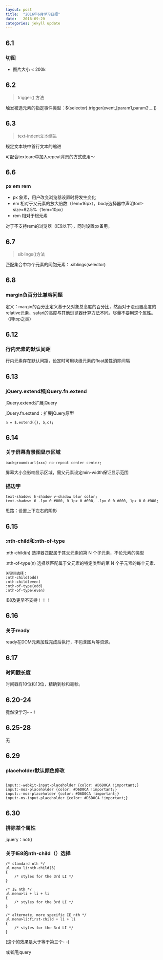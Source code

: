 ```yaml
---
layout: post
title:  "2016年6月学习日报"
date:   2016-09-20
categories: jekyll update
---
```



## 6.1

### 切图

- 图片大小 < 200k

## 6.2

> trigger() 方法

触发被选元素的指定事件类型：$(selector).trigger(event,[param1,param2,...])

## 6.3

> text-indent文本缩进

规定文本块中首行文本的缩进

可配合texteare中加入repeat背景的方式使用～

## 6.6

### px em rem

- px 象素，用户改变浏览器设置时将发生变化
- em 相对于父元素的放大倍数（1em=16px），body选择器中声明font-size=62.5%（1em=10px）
- rem 相对于根元素

对于不支持rem的浏览器（IE9以下），同时设置px备用。

## 6.7

> siblings()方法

匹配集合中每个元素的同胞元素：.siblings(selector)

## 6.8

### margin负百分比兼容问题

定义：margin的百分比定义基于父对象总高度的百分比，然而对于没设置高度的relative元素，safari的高度与其他浏览器计算方法不同。尽量不要用这个属性。（用top之类）

## 6.12

### 行内元素的默认间距

行内元素存在默认间距，设定时可用块级元素的float属性消除间隔

## 6.13

### jQuery.extend和jQuery.fn.extend

jQuery.extend:扩展jQuery

jQuery.fn.extend：扩展jQuery原型


```
a = $.extend({}, b,c);
```

## 6.14

### 关于屏幕背景图显示区域

```
background:url(xxx) no-repeat center center;
```

屏幕大小会影响显示区域，需父元素设定min-width保证显示范围

### 描边字

```
text-shadow: h-shadow v-shadow blur color;
text-shadow: 0 -1px 0 #000, 0 1px 0 #000, -1px 0 0 #000, 1px 0 0 #000;
```

思路：设置上下左右的阴影

## 6.15

### :nth-child和:nth-of-type

:nth-child(n) 选择器匹配属于其父元素的第 N 个子元素，不论元素的类型

:nth-of-type(n) 选择器匹配属于父元素的特定类型的第 N 个子元素的每个元素.


```
关键词选择：
:nth-child(odd)
:nth-child(even)
:nth-of-type(odd)
:nth-of-type(even)
```

IE8及更早不支持！！！

## 6.16

### 关于ready

ready在DOM元素加载完成后执行，不包含图片等资源。

## 6.17

### 时间戳长度

时间戳有10位和13位，精确到秒和毫秒。

## 6.20-24

竟然没学习- -！


## 6.25-28

无

## 6.29

### placeholder默认颜色修改


```

input::-webkit-input-placeholder {color: #D6D0CA !important;}
input:-moz-placeholder {color: #D6D0CA !important;}
input::-moz-placeholder {color: #D6D0CA !important;}
input:-ms-input-placeholder {color: #D6D0CA !important;}
```

## 6.30

### 排除某个属性

jquery：not()

### 关于IE8的nth-child（）选择


```
/* standard nth */
ul.menu li:nth-child(3)
{
    /* styles for the 3rd LI */
}

/* IE nth */
ul.menu>li + li + li 
{
    /* styles for the 3rd LI */
}

/* alternate, more specific IE nth */
ul.menu>li:first-child + li + li 
{
    /* styles for the 3rd LI */
}
```

(这个的效果是大于等于第三个- -)

或者用jquery